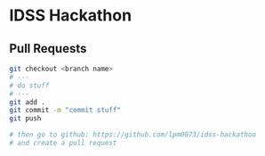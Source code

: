 # IDSS Hackathon

## Pull Requests

```bash
git checkout <branch name>
# ---
# do stuff
# ---
git add . 
git commit -m "commit stuff"
git push

# then go to github: https://github.com/lpm0073/idss-hackathon
# and create a pull request
```
